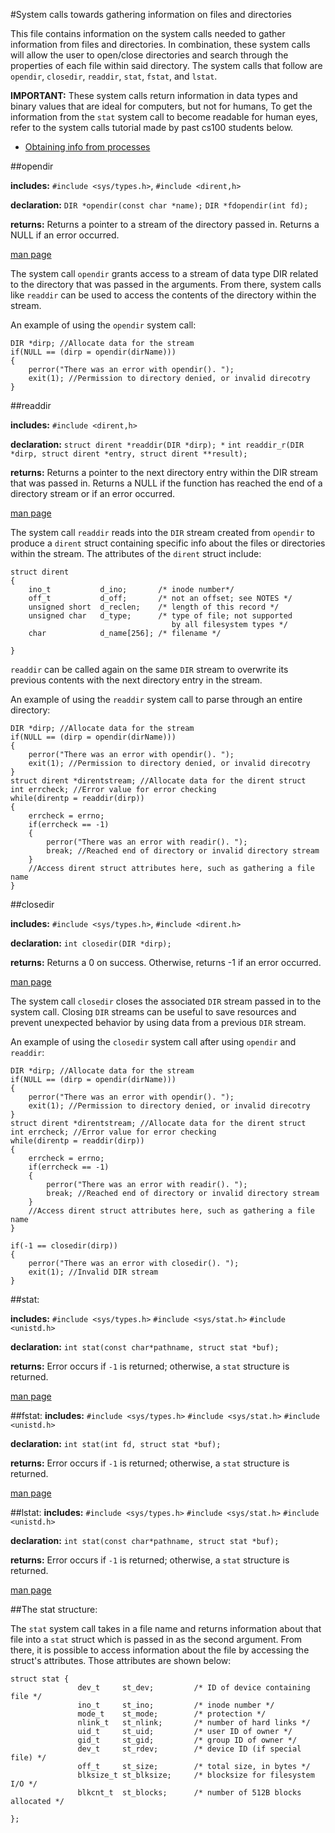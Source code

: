 #System calls towards gathering information on files and directories

This file contains information on the system calls needed to gather information from files and directories. In combination, these system calls will allow the user to open/close directories and search through the properties of each file within said directory. The system calls that follow are `opendir`, `closedir`, `readdir`, `stat`, `fstat`, and `lstat`.

**IMPORTANT:**
These system calls return information in data types and binary values that are ideal for computers, but not for humans, To get the information from the `stat` system call to become readable for human eyes, refer to the system calls tutorial made by past cs100 students below.
* [Obtaining info from processes](/getinfo.md)

##opendir

**includes:** `#include <sys/types.h>`, `#include <dirent,h>`

**declaration:** `DIR *opendir(const char *name);`
			`DIR *fdopendir(int fd);`

**returns:** Returns a pointer to a stream of the directory passed in. Returns a NULL if an error occurred.

[man page](http://linux.die.net/man/3/opendir)

The system call `opendir` grants access to a stream of data type DIR related to the directory that was passed in the arguments. From there, system calls like `readdir` can be used to access the contents of the directory within the stream.

An example of using the `opendir` system call:
```
DIR *dirp; //Allocate data for the stream
if(NULL == (dirp = opendir(dirName)))
{
	perror("There was an error with opendir(). ");
	exit(1); //Permission to directory denied, or invalid direcotry
}
```

##readdir

**includes:** `#include <dirent,h>`

**declaration:** `struct dirent *readdir(DIR *dirp); *`
			`int readdir_r(DIR *dirp, struct dirent *entry, struct dirent **result);`

**returns:** Returns a pointer to the next directory entry within the DIR stream that was passed in. Returns a NULL if the function has reached the end of a directory stream or if an error occurred.

[man page](http://linux.die.net/man/3/readdir)

The system call `readdir` reads into the `DIR` stream created from `opendir` to produce a `dirent` struct containing specific info about the files or directories within the stream. The attributes of the `dirent` struct include:
```
struct dirent
{
	ino_t			d_ino;		 /* inode number*/
	off_t			d_off;		 /* not an offset; see NOTES */
	unsigned short	d_reclen;	 /* length of this record */
	unsigned char	d_type;		 /* type of file; not supported
								    by all filesystem types */
	char			d_name[256]; /* filename */

}
```
`readdir` can be called again on the same `DIR` stream to overwrite its previous contents with the next directory entry in the stream.

An example of using the `readdir` system call to parse through an entire directory:
```
DIR *dirp; //Allocate data for the stream
if(NULL == (dirp = opendir(dirName)))
{
	perror("There was an error with opendir(). ");
	exit(1); //Permission to directory denied, or invalid direcotry
}
struct dirent *direntstream; //Allocate data for the dirent struct
int errcheck; //Error value for error checking
while(direntp = readdir(dirp))
{
	errcheck = errno;
	if(errcheck == -1)
	{
		perror("There was an error with readir(). ");
		break; //Reached end of directory or invalid directory stream
	}
	//Access dirent struct attributes here, such as gathering a file name
}
```

##closedir

**includes:** `#include <sys/types.h>`, `#include <dirent.h>`

**declaration:** `int closedir(DIR *dirp);`

**returns:** Returns a 0 on success. Otherwise, returns -1 if an error occurred.

[man page](http://linux.die.net/man/3/closedir)

The system call `closedir` closes the associated `DIR` stream passed in to the system call. Closing `DIR` streams can be useful to save resources and prevent unexpected behavior by using data from a previous `DIR` stream.

An example of using the `closedir` system call after using `opendir` and `readdir`:
```
DIR *dirp; //Allocate data for the stream
if(NULL == (dirp = opendir(dirName)))
{
	perror("There was an error with opendir(). ");
	exit(1); //Permission to directory denied, or invalid direcotry
}
struct dirent *direntstream; //Allocate data for the dirent struct
int errcheck; //Error value for error checking
while(direntp = readdir(dirp))
{
	errcheck = errno;
	if(errcheck == -1)
	{
		perror("There was an error with readir(). ");
		break; //Reached end of directory or invalid directory stream
	}
	//Access dirent struct attributes here, such as gathering a file name
}

if(-1 == closedir(dirp))
{
	perror("There was an error with closedir(). ");
	exit(1); //Invalid DIR stream
}
```

##stat:

**includes:** `#include <sys/types.h>` `#include <sys/stat.h>` `#include <unistd.h>`

**declaration:** `int stat(const char*pathname, struct stat *buf);`

**returns:** Error occurs if `-1` is returned; otherwise, a `stat` structure is returned.

[man page](http://linux.die.net/man/2/stat)

##fstat:
**includes:** `#include <sys/types.h>` `#include <sys/stat.h>` `#include <unistd.h>`

**declaration:** `int stat(int fd, struct stat *buf);`

**returns:** Error occurs if `-1` is returned; otherwise, a `stat` structure is returned.

[man page](http://linux.die.net/man/2/stat) 

##lstat:
**includes:** `#include <sys/types.h>` `#include <sys/stat.h>` `#include <unistd.h>`

**declaration:** `int stat(const char*pathname, struct stat *buf);`

**returns:** Error occurs if `-1` is returned; otherwise, a `stat` structure is returned.

[man page](http://linux.die.net/man/2/stat) 

##The stat structure:

The `stat` system call takes in a file name and returns information about that file into a `stat` struct which is passed in as the second argument. From there, it is possible to access information about the file by accessing the struct's attributes. Those attributes are shown below:
```
struct stat {
               dev_t     st_dev;         /* ID of device containing file */
               ino_t     st_ino;         /* inode number */
               mode_t    st_mode;        /* protection */
               nlink_t   st_nlink;       /* number of hard links */
               uid_t     st_uid;         /* user ID of owner */
               gid_t     st_gid;         /* group ID of owner */
               dev_t     st_rdev;        /* device ID (if special file) */
               off_t     st_size;        /* total size, in bytes */
               blksize_t st_blksize;     /* blocksize for filesystem I/O */
               blkcnt_t  st_blocks;      /* number of 512B blocks allocated */

};

```




